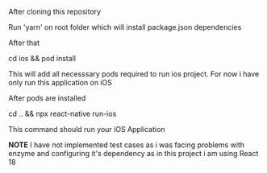 After cloning this repository

Run 'yarn' on root folder which will install package.json dependencies

After that 

cd ios && pod install

This will add all necesssary pods required to run ios project.
For now i have only run this application on iOS

After pods are installed

cd .. && npx react-native run-ios

This command should run your iOS Application


**NOTE** 
I have not implemented test cases as i was facing problems with enzyme and configuring it's dependency as in this project i am using React 18